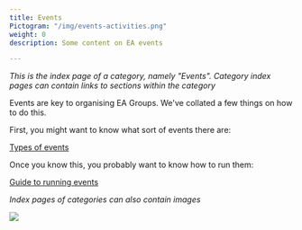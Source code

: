 ```yaml
---
title: Events
Pictogram: "/img/events-activities.png"
weight: 0
description: Some content on EA events

---
```

_This is the index page of a category, namely "Events". Category index pages can contain links to sections within the category_

Events are key to organising EA Groups. We've collated a few things on how to do this.

First, you might want to know what sort of events there are:

[Types of events](/events/types_of_events)

Once you know this, you probably want to know how to run them:

[Guide to running events](/events/guide-to-running-events)

_Index pages of categories can also contain images_

![](/img/job-opportunity-2_orig.png)
